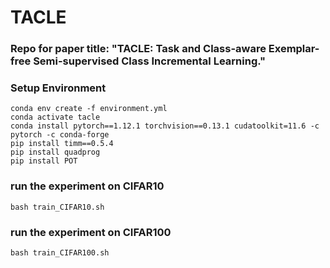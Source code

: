 # TACLE

### Repo for paper title: "TACLE: Task and Class-aware Exemplar-free Semi-supervised Class Incremental Learning."

### Setup Environment
```
conda env create -f environment.yml
conda activate tacle
conda install pytorch==1.12.1 torchvision==0.13.1 cudatoolkit=11.6 -c pytorch -c conda-forge
pip install timm==0.5.4
pip install quadprog
pip install POT
```
### run the experiment on CIFAR10
```
bash train_CIFAR10.sh
```
### run the experiment on CIFAR100
```
bash train_CIFAR100.sh
```
